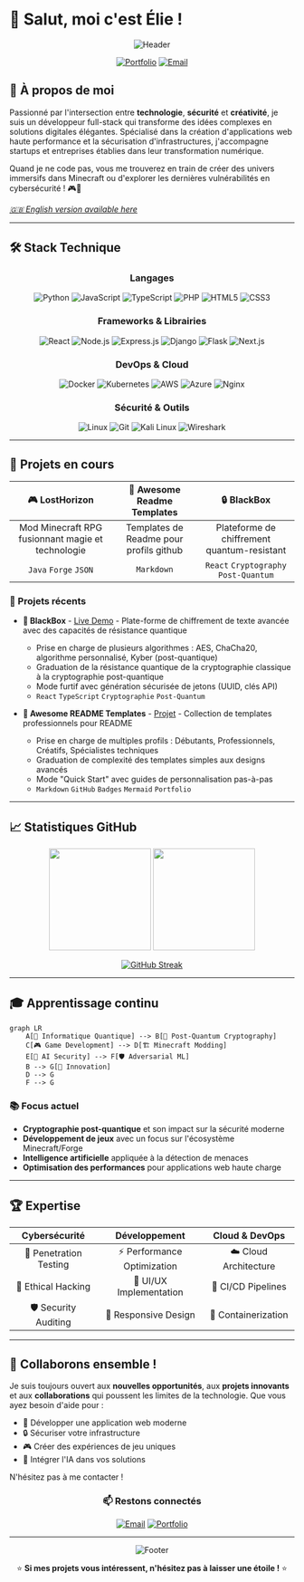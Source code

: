 <!-- meta -->
<meta name="keywords" content="développeur fullstack, cybersécurité, react, python, portfolio, ethical hacking, dev, web dev">
<meta name="author" content="Élie du Cailar">

# 👋 Salut, moi c'est Élie !

<div align="center">

![Header](https://capsule-render.vercel.app/api?type=waving&color=gradient&customColorList=6&height=300&section=header&text=Développeur%20Full-Stack&fontSize=50&fontColor=fff&animation=twinkling&fontAlignY=35&desc=Cybersécurité%20•%20Innovation%20•%20Gaming&descAlignY=55&descSize=20)

[![Portfolio](https://img.shields.io/badge/Portfolio-FF5722?style=for-the-badge&logo=todoist&logoColor=white)](https://elie-dev.vercel.app/)
[![Email](https://img.shields.io/badge/Email-D14836?style=for-the-badge&logo=gmail&logoColor=white)](mailto:elieducailar@gmail.com)

</div>

## 🚀 À propos de moi

Passionné par l'intersection entre **technologie**, **sécurité** et **créativité**, je suis un développeur full-stack qui transforme des idées complexes en solutions digitales élégantes. Spécialisé dans la création d'applications web haute performance et la sécurisation d'infrastructures, j'accompagne startups et entreprises établies dans leur transformation numérique.

Quand je ne code pas, vous me trouverez en train de créer des univers immersifs dans Minecraft ou d'explorer les dernières vulnérabilités en cybersécurité ! 🎮🔐

*[🇬🇧 English version available here](./EN-README.md)*

---

## 🛠️ Stack Technique

<div align="center">

### Langages
![Python](https://img.shields.io/badge/Python-3776AB?style=for-the-badge&logo=python&logoColor=white)
![JavaScript](https://img.shields.io/badge/JavaScript-F7DF1E?style=for-the-badge&logo=javascript&logoColor=black)
![TypeScript](https://img.shields.io/badge/TypeScript-007ACC?style=for-the-badge&logo=typescript&logoColor=white)
![PHP](https://img.shields.io/badge/PHP-777BB4?style=for-the-badge&logo=php&logoColor=white)
![HTML5](https://img.shields.io/badge/HTML5-E34F26?style=for-the-badge&logo=html5&logoColor=white)
![CSS3](https://img.shields.io/badge/CSS3-1572B6?style=for-the-badge&logo=css3&logoColor=white)

### Frameworks & Librairies
![React](https://img.shields.io/badge/React-20232A?style=for-the-badge&logo=react&logoColor=61DAFB)
![Node.js](https://img.shields.io/badge/Node.js-43853D?style=for-the-badge&logo=node.js&logoColor=white)
![Express.js](https://img.shields.io/badge/Express.js-404D59?style=for-the-badge)
![Django](https://img.shields.io/badge/Django-092E20?style=for-the-badge&logo=django&logoColor=white)
![Flask](https://img.shields.io/badge/Flask-000000?style=for-the-badge&logo=flask&logoColor=white)
![Next.js](https://img.shields.io/badge/Next.js-000000?style=for-the-badge&logo=next.js&logoColor=white)

### DevOps & Cloud
![Docker](https://img.shields.io/badge/Docker-2496ED?style=for-the-badge&logo=docker&logoColor=white)
![Kubernetes](https://img.shields.io/badge/Kubernetes-326CE5?style=for-the-badge&logo=kubernetes&logoColor=white)
![AWS](https://img.shields.io/badge/AWS-232F3E?style=for-the-badge&logo=amazon-aws&logoColor=white)
![Azure](https://img.shields.io/badge/Azure-0078D4?style=for-the-badge&logo=microsoft-azure&logoColor=white)
![Nginx](https://img.shields.io/badge/Nginx-009639?style=for-the-badge&logo=nginx&logoColor=white)

### Sécurité & Outils
![Linux](https://img.shields.io/badge/Linux-FCC624?style=for-the-badge&logo=linux&logoColor=black)
![Git](https://img.shields.io/badge/Git-F05032?style=for-the-badge&logo=git&logoColor=white)
![Kali Linux](https://img.shields.io/badge/Kali%20Linux-557C94?style=for-the-badge&logo=kali-linux&logoColor=white)
![Wireshark](https://img.shields.io/badge/Wireshark-1679A7?style=for-the-badge&logo=wireshark&logoColor=white)

</div>

---

## 🎯 Projets en cours

<div align="center">

| 🎮 **LostHorizon** | 💼 **Awesome Readme Templates** | 🔒 **BlackBox** |
|:---:|:---:|:---:|
| Mod Minecraft RPG fusionnant magie et technologie | Templates de Readme pour profils github | Plateforme de chiffrement quantum-resistant |
| `Java` `Forge` `JSON` | `Markdown` | `React` `Cryptography` `Post-Quantum` |

</div>

### 🌟 Projets récents

- **🎯 BlackBox** - [Live Demo](https://blackbox-demo.vercel.app/) - Plate-forme de chiffrement de texte avancée avec des capacités de résistance quantique
    - Prise en charge de plusieurs algorithmes : AES, ChaCha20, algorithme personnalisé, Kyber (post-quantique)
    - Graduation de la résistance quantique de la cryptographie classique à la cryptographie post-quantique
    - Mode furtif avec génération sécurisée de jetons (UUID, clés API)
    - `React` `TypeScript` `Cryptographie` `Post-Quantum`

- **📜 Awesome README Templates** - [Projet](https://github.com/elieduclr/Awesome-Readme-Templates) - Collection de templates professionnels pour README
    - Prise en charge de multiples profils : Débutants, Professionnels, Créatifs, Spécialistes techniques
    - Graduation de complexité des templates simples aux designs avancés
    - Mode "Quick Start" avec guides de personnalisation pas-à-pas
    - `Markdown` `GitHub` `Badges` `Mermaid` `Portfolio`

---

## 📈 Statistiques GitHub

<div align="center">

<!--STATS-TIMESTAMP:1748899405-->

<img height="180em" src="https://github-readme-stats.vercel.app/api?username=elieduclr&theme=tokyonight&show_icons=true&hide_border=true&count_private=true&v=<!--STATS-TIMESTAMP:1748899405-->" />
<img height="180em" src="https://github-readme-stats.vercel.app/api/top-langs/?username=elieduclr&theme=tokyonight&layout=compact&hide_border=true&v=<!--STATS-TIMESTAMP:1748899405-->" />

[![GitHub Streak](https://streak-stats.demolab.com/?user=elieduclr&theme=tokyonight&hide_border=true&v=<!--STATS-TIMESTAMP:1748899405-->)](https://git.io/streak-stats)

</div>

---

## 🎓 Apprentissage continu

```mermaid
graph LR
    A[🔬 Informatique Quantique] --> B[🔐 Post-Quantum Cryptography]
    C[🎮 Game Development] --> D[🏗️ Minecraft Modding]
    E[🤖 AI Security] --> F[🛡️ Adversarial ML]
    B --> G[🚀 Innovation]
    D --> G
    F --> G
```

### 📚 Focus actuel
- **Cryptographie post-quantique** et son impact sur la sécurité moderne
- **Développement de jeux** avec un focus sur l'écosystème Minecraft/Forge
- **Intelligence artificielle** appliquée à la détection de menaces
- **Optimisation des performances** pour applications web haute charge

---

## 🏆 Expertise

<div align="center">

| Cybersécurité | Développement | Cloud & DevOps |
|:---:|:---:|:---:|
| 🎯 Penetration Testing | ⚡ Performance Optimization | ☁️ Cloud Architecture |
| 🔐 Ethical Hacking | 🎨 UI/UX Implementation | 🔄 CI/CD Pipelines |
| 🛡️ Security Auditing | 📱 Responsive Design | 🐳 Containerization |

</div>

---

## 💬 Collaborons ensemble !

Je suis toujours ouvert aux **nouvelles opportunités**, aux **projets innovants** et aux **collaborations** qui poussent les limites de la technologie. Que vous ayez besoin d'aide pour :

- 🚀 Développer une application web moderne
- 🔒 Sécuriser votre infrastructure
- 🎮 Créer des expériences de jeu uniques
- 🤖 Intégrer l'IA dans vos solutions

N'hésitez pas à me contacter !

<div align="center">

### 📫 Restons connectés

[![Email](https://img.shields.io/badge/📧%20Email-elieducailar@gmail.com-red?style=for-the-badge)](mailto:elieducailar@gmail.com)
[![Portfolio](https://img.shields.io/badge/🌐%20Portfolio-elie--dev.vercel.app-blue?style=for-the-badge)](https://elie-dev.vercel.app/)

---

![Footer](https://capsule-render.vercel.app/api?type=waving&color=gradient&customColorList=6&height=100&section=footer)

⭐ **Si mes projets vous intéressent, n'hésitez pas à laisser une étoile !** ⭐

</div>
